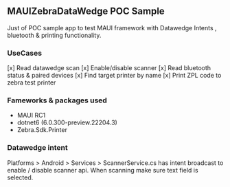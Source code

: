 ## MAUIZebraDataWedge POC Sample
Just of POC sample app to test MAUI framework with Datawedge Intents , bluetooth & printing functionality. 

### UseCases
[x] Read datawedge scan
[x] Enable/disable scanner
[x] Read bluetooth status & paired devices
[x] Find target printer by name
[x] Print ZPL code to zebra test printer

### Fameworks & packages used
- MAUI RC1
- dotnet6 (6.0.300-preview.22204.3)
- Zebra.Sdk.Printer 

### Datawedge intent
Platforms > Android > Services > ScannerService.cs has intent broadcast to enable / disable scanner api. 
When scanning make sure text field is selected.
